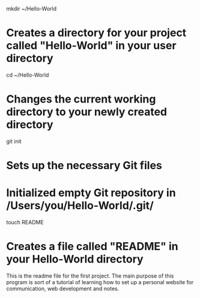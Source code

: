 mkdir ~/Hello-World
# Creates a directory for your project called "Hello-World" in your user directory

cd ~/Hello-World
# Changes the current working directory to your newly created directory

git init
# Sets up the necessary Git files

# Initialized empty Git repository in /Users/you/Hello-World/.git/

touch README
# Creates a file called "README" in your Hello-World directory


This is the readme file for the first project. 
The main purpose of this program is sort of a tutorial of learning 
how to set up a personal website for communication, web development and notes.
